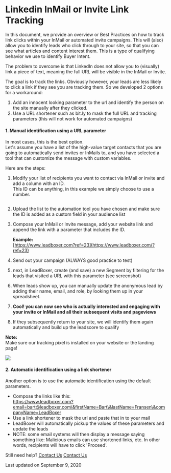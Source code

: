 # Linkedin InMail or Invite Link Tracking

In this document, we provide an overview or Best Practices on how to track link clicks within your InMail or automated invite campaigns. This will (also) allow you to identify leads who click through to your site, so that you can see what articles and content interest them. This is a type of qualifying behavior we use to identify Buyer Intent.

The problem to overcome is that LinkedIn does not allow you to (visually) link a piece of text, meaning the full URL will be visible in the InMail or Invite.

The goal is to track the links.  Obviously however, your leads are less likely to click a link if they see you are tracking them. So we developed 2 options for a workaround:

1. Add an innocent looking parameter to the url and identify the person on the site manually after they clicked.
2. Use a URL shortener such as bit.ly to mask the full URL and tracking parameters (this will not work for automated campaigns)

#### 1. Manual identification using a URL parameter

In most cases, this is the best option. \
Let's assume you have a list of the high-value target contacts that you are going to automatically send invites or InMails to, and you have selected a tool that can customize the message with custom variables.

Here are the steps:

1.  Modify your list of recipients you want to contact via InMail or invite and add a column with an ID.\
    This ID can be anything, in this example we simply choose to use a number.

    <figure><img src="https://d33v4339jhl8k0.cloudfront.net/docs/assets/565e1cb7c697915b26a5c214/images/5f58a87fc9e77c00160375ee/file-jBZizQYFOw.png" alt=""><figcaption></figcaption></figure>
2. Upload the list to the automation tool you have chosen and make sure the ID is added as a custom field in your audience list
3.  Compose your InMail or Invite message, add your website link and append the link with a parameter that includes the ID.

    **Example:**\
    [https://www.leadboxer.com?ref=23](https://www.leadboxer.com/?ref=23)
4. Send out your campaign (ALWAYS good practice to test)
5. next, in LeadBoxer, create (and save) a new Segment by filtering for the leads that visited a URL with this parameter (see screenshot)
6. When leads show up, you can manually update the anonymous lead by adding their name, email, and role, by looking them up in your spreadsheet.
7. **Cool! you can now see who is actually interested and engaging with your invite or InMail and all their subsequent visits and pageviews**
8. If they subsequently return to your site, we will identify them again automatically and build up the leadscore to qualify

**Note:**\
Make sure our tracking pixel is installed on your website or the landing page!

![](https://d33v4339jhl8k0.cloudfront.net/docs/assets/565e1cb7c697915b26a5c214/images/5e739e7a2c7d3a7e9ae97563/file-xfYgFf4RjA.png)



#### 2. Automatic identification using a link shortener

Another option is to use the automatic identification using the default parameters.

* Compose the links like this:\
  https://www.leadboxer.com?email=bart@leadboxer.com\&firstName=Bart\&lastName=Fransen\&companyName=LeadBoxer
* Use a link shortener to mask the url and paste that in to your mail
* LeadBoxer will automatically pickup the values of these parameters and update the leads
* NOTE: some email systems will then display a message saying something like: Malicious emails can use shortened links, etc.  In other words, recipients will have to click 'Proceed'.

Still need help? [Contact Us](broken-reference) [Contact Us](broken-reference)

Last updated on September 9, 2020
